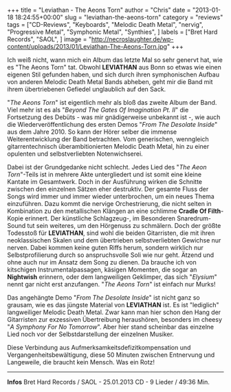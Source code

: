 +++
title = "Leviathan - The Aeons Torn"
author = "Chris"
date = "2013-01-18 18:24:55+00:00"
slug = "leviathan-the-aeons-torn"
category = "reviews"
tags = ["CD-Reviews", "Keyboards", "Melodic Death Metal", "nervig", "Progressive Metal", "Symphonic Metal", "Synthies", ]
labels = ["Bret Hard Records", "SAOL", ]
image = "http://necroslaughter.de/wp-content/uploads/2013/01/Leviathan-The-Aeons-Torn.jpg"
+++

Ich weiß nicht, wann mich ein Album das letzte Mal so sehr genervt hat, wie es "The Aeons Torn" tat. Obwohl **LEVIATHAN** aus Bonn so etwas wie einen eigenen Stil gefunden haben, und sich durch ihren symphonischen Aufbau von anderen Melodic Death Metal Bands abheben, geht mir die Band mit ihrem übertriebenen Gefiedel unglaublich auf den Sack.

"_The Aeons Torn_" ist eigentlich mehr als bloß das zweite Album der Band. Viel mehr ist es als "_Beyond The Gates Of Imagination Pt. II_" die Fortsetzung des Debüts - was mir gnädigerweise unbekannt ist -, wie auch die Wiederveröffentlichung des ersten Demos "_From The Desolate Inside_" aus dem Jahre 2010. So kann der Hörer selber die immense Weiterentwicklung der Band betrachten. Vom generischen, wenngleich gitarrentechnisch überambitionierten Melodic Death Metal, hin zu einer opulenten und selbstverliebten Notenwichserei.

Dabei ist der Grundgedanke nicht schlecht. Jedes Lied des "_The Aeon Torn_"-Teils ist in mehrere Akte untergliedert und ist somit eine kleine Kantate im Gesamtwerk. Doch in der Ausführung wirken die Schnitte zwischen den einzelnen Sätzen eher destruktiv. Der gesamte Fluss der Songs wird immer und immer wieder unterbrochen, um ein neues Thema einzuführen. Dazu kommt die nervige Orchestrierung, die nicht selten in Kombination zu den metallischen Klängen an eine schlimme **Cradle Of Filth**-Kopie erinnert. Der künstliche Schlagzeug-, im Besonderen Snaredrum-Sound tut sein weiteres, um den Hörgenuss zu schmälern.
Doch der größte Todesstoß für **LEVIATHAN**, sind wohl die beiden Gitarristen, die mit ihren neoklassischen Skalen und dem übertrieben selbstverliebten Gewichse nur nerven. Dabei kommen keine guten Riffs herum, sondern wirklich nur Selbstprofilierung durch so anspruchsvolle Soli wie nur geht. Ätzend und ohne auch nur im Ansatz dem Song zu dienen. Da brauche ich von kitschigen Instrumentalpassagen, käsigen Momenten, die sogar an **Nightwish** erinnern, oder dem langweiligen Geklimper, das sich "_Elysium_" nennt gar nicht erst anzufangen. "_The Aeons Torn_" ist einfach nur Murks!

Das angehängte Demo "_From The Desolate Inside_" ist nicht ganz so grausam, wie es das jüngste Material von **LEVIATHAN** ist. Es ist "lediglich" langweiliger Melodic Death Metal. Zwar kann man hier schon den Hang der Gitarristen zur exzessiven Übertreibung heraushören, besonders im cheesy "_A Symphony For No Tomorrow_". Aber hier stand scheinbar das einzelne Lied noch vor der Selbstdarstellung der einzelnen Musiker.

Diese Verbindung aus Aufmerksamkeitsdefizitkompensation und Vergangenheitsbewältigung, diese 50 Minuten zwischen Entnervung und Langeweile, die braucht kein Mensch. Was ein Rotz!



---
**Infos**
Bret Hard Records / SAOL - 25.01.2013
CD - 9 Lieder / 49:36 Min.
